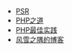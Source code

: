 - [PSR](https://psr.phphub.org/)
- [PHP之道](http://laravel-china.github.io/php-the-right-way/)
- [PHP最佳实践](https://phpbestpractices.justjavac.com/)
- [风雪之隅的博客](http://www.laruence.com/)